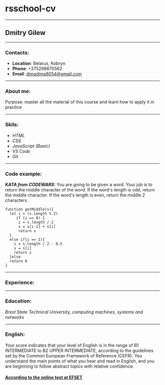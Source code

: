 # rsschool-cv
***
## Dmitry Gilew
---
### Contacts:
- **Location**: Belarus, Kobryn
- **Phone**: +375298670562
- **Email**: dimadima8054@gmail.com
***
### About me:
Purpose: master all the material of this course and learn how to apply it in practice
***
### Skils:
- *HTML*
- *CSS*
- *JavaScript (Basic)*
- *VS Code*
- *Git*
***
### Code example:
***KATA from CODEWARS:*** You are going to be given a word. Your job is to return the middle character of the word. If the word's length is odd, return the middle character. If the word's length is even, return the middle 2 characters.
```
function getMiddle(s){
  let i = (s.length % 2)
     if (i == 0) {
      i = s.length / 2  
      s = s[i-1] + s[i]
      return s
  }
  else if(i == 1){
    i = s.length / 2 - 0.5 
    s = s[i]  
    return s
  }else
  return 0
} 
```
***
### Experience:
***
### Education:
*Brest State Technical University, сomputing machines, systems and networks*
***
### English:
Your score indicates that your level of English is in the range of B1 INTERMEDIATE to B2 UPPER INTERMEDIATE, according to the guidelines set by the Common European Framework of Reference (CEFR).
You understand the main points of what you hear and read in English, and you are beginning to follow abstract topics with relative confidence.

#### [According to the online test at EFSET](https://www.efset.org/)